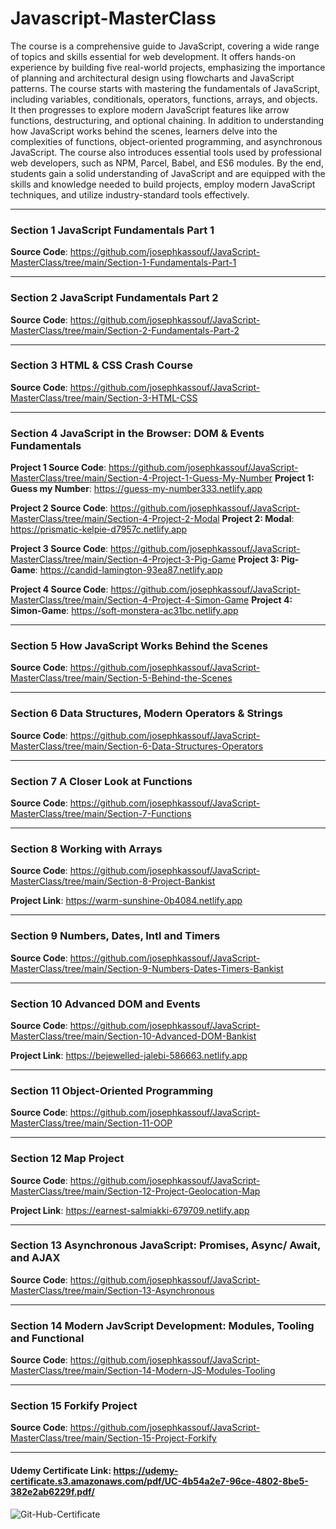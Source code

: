 # Javascript-MasterClass
The course is a comprehensive guide to JavaScript, covering a wide range of topics and skills essential for web development. It offers hands-on experience by building five real-world projects, emphasizing the importance of planning and architectural design using flowcharts and JavaScript patterns. The course starts with mastering the fundamentals of JavaScript, including variables, conditionals, operators, functions, arrays, and objects. It then progresses to explore modern JavaScript features like arrow functions, destructuring, and optional chaining. In addition to understanding how JavaScript works behind the scenes, learners delve into the complexities of functions, object-oriented programming, and asynchronous JavaScript. The course also introduces essential tools used by professional web developers, such as NPM, Parcel, Babel, and ES6 modules. By the end, students gain a solid understanding of JavaScript and are equipped with the skills and knowledge needed to build projects, employ modern JavaScript techniques, and utilize industry-standard tools effectively.

***
### Section 1 JavaScript Fundamentals Part 1
**Source Code**: https://github.com/josephkassouf/JavaScript-MasterClass/tree/main/Section-1-Fundamentals-Part-1

***
### Section 2 JavaScript Fundamentals Part 2
**Source Code**: https://github.com/josephkassouf/JavaScript-MasterClass/tree/main/Section-2-Fundamentals-Part-2

***
### Section 3 HTML & CSS Crash Course
**Source Code**: https://github.com/josephkassouf/JavaScript-MasterClass/tree/main/Section-3-HTML-CSS

***
### Section 4 JavaScript in the Browser: DOM & Events Fundamentals 

**Project 1 Source Code**: https://github.com/josephkassouf/JavaScript-MasterClass/tree/main/Section-4-Project-1-Guess-My-Number
**Project 1: Guess my Number**: https://guess-my-number333.netlify.app

**Project 2 Source Code**: https://github.com/josephkassouf/JavaScript-MasterClass/tree/main/Section-4-Project-2-Modal
**Project 2: Modal**: https://prismatic-kelpie-d7957c.netlify.app

**Project 3 Source Code**: https://github.com/josephkassouf/JavaScript-MasterClass/tree/main/Section-4-Project-3-Pig-Game
**Project 3: Pig-Game**: https://candid-lamington-93ea87.netlify.app

**Project 4 Source Code**: https://github.com/josephkassouf/JavaScript-MasterClass/tree/main/Section-4-Project-4-Simon-Game
**Project 4: Simon-Game**: https://soft-monstera-ac31bc.netlify.app

***
### Section 5 How JavaScript Works Behind the Scenes
**Source Code**: https://github.com/josephkassouf/JavaScript-MasterClass/tree/main/Section-5-Behind-the-Scenes

***
### Section 6 Data Structures, Modern Operators & Strings
**Source Code**: https://github.com/josephkassouf/JavaScript-MasterClass/tree/main/Section-6-Data-Structures-Operators

***
### Section 7 A Closer Look at Functions
**Source Code**: https://github.com/josephkassouf/JavaScript-MasterClass/tree/main/Section-7-Functions

***
### Section 8 Working with Arrays

**Source Code**: https://github.com/josephkassouf/JavaScript-MasterClass/tree/main/Section-8-Project-Bankist

**Project Link**: https://warm-sunshine-0b4084.netlify.app

***
### Section 9 Numbers, Dates, Intl and Timers
**Source Code**: https://github.com/josephkassouf/JavaScript-MasterClass/tree/main/Section-9-Numbers-Dates-Timers-Bankist

***
### Section 10 Advanced DOM and Events

**Source Code**: https://github.com/josephkassouf/JavaScript-MasterClass/tree/main/Section-10-Advanced-DOM-Bankist

**Project Link**: https://bejewelled-jalebi-586663.netlify.app

***
### Section 11 Object-Oriented Programming
**Source Code**: https://github.com/josephkassouf/JavaScript-MasterClass/tree/main/Section-11-OOP

***
### Section 12 Map Project
**Source Code**: https://github.com/josephkassouf/JavaScript-MasterClass/tree/main/Section-12-Project-Geolocation-Map

**Project Link**: https://earnest-salmiakki-679709.netlify.app

***
### Section 13 Asynchronous JavaScript: Promises, Async/ Await, and AJAX
**Source Code**: https://github.com/josephkassouf/JavaScript-MasterClass/tree/main/Section-13-Asynchronous

***
### Section 14 Modern JavScript Development: Modules, Tooling and Functional
**Source Code**: https://github.com/josephkassouf/JavaScript-MasterClass/tree/main/Section-14-Modern-JS-Modules-Tooling

***
### Section 15 Forkify Project
**Source Code**: https://github.com/josephkassouf/JavaScript-MasterClass/tree/main/Section-15-Project-Forkify

***

#### Udemy Certificate Link: <https://udemy-certificate.s3.amazonaws.com/pdf/UC-4b54a2e7-96ce-4802-8be5-382e2ab6229f.pdf/>

![Git-Hub-Certificate](https://udemy-certificate.s3.amazonaws.com/image/UC-4b54a2e7-96ce-4802-8be5-382e2ab6229f.jpg)
